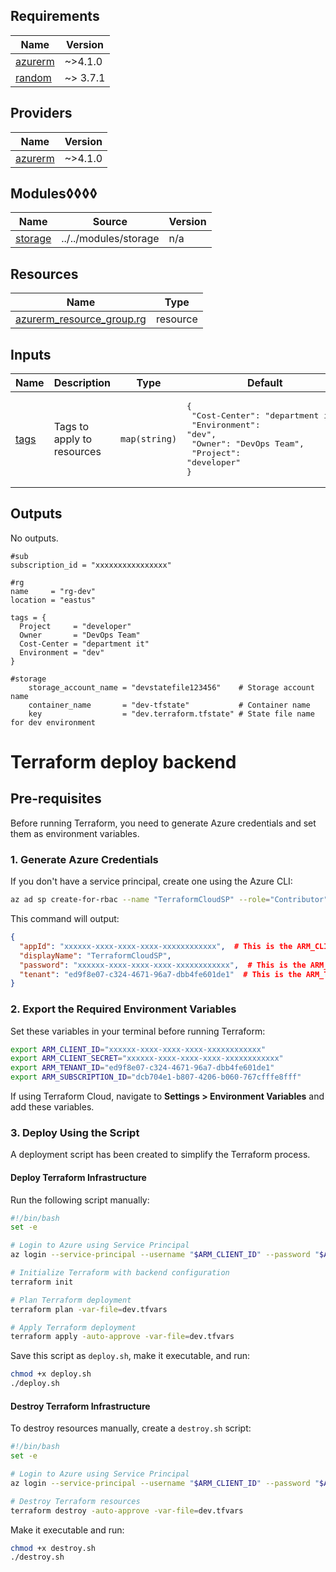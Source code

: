 <!-- BEGIN_TF_DOCS -->
## Requirements

| Name | Version |
|------|---------|
| <a name="requirement_azurerm"></a> [azurerm](#requirement\_azurerm) | ~>4.1.0 |
| <a name="requirement_random"></a> [random](#requirement\_random) | ~> 3.7.1 |

## Providers

| Name | Version |
|------|---------|
| <a name="provider_azurerm"></a> [azurerm](#provider\_azurerm) | ~>4.1.0 |

## Modules◊◊◊◊

| Name | Source | Version |
|------|--------|---------|
| <a name="module_storage"></a> [storage](#module\_storage) | ../../modules/storage | n/a |

## Resources

| Name | Type |
|------|------|
| [azurerm_resource_group.rg](https://registry.terraform.io/providers/hashicorp/azurerm/latest/docs/resources/resource_group) | resource |

## Inputs

| Name | Description | Type | Default | Required |
|------|-------------|------|---------|:--------:|
| <a name="input_tags"></a> [tags](#input\_tags) | Tags to apply to resources | `map(string)` | <pre>{<br/>  "Cost-Center": "department it",<br/>  "Environment": "dev",<br/>  "Owner": "DevOps Team",<br/>  "Project": "developer"<br/>}</pre> | no |

## Outputs

No outputs.

````hcl
#sub
subscription_id = "xxxxxxxxxxxxxxxx"

#rg
name     = "rg-dev"
location = "eastus"

tags = {
  Project     = "developer"
  Owner       = "DevOps Team"
  Cost-Center = "department it"
  Environment = "dev"
}

#storage
    storage_account_name = "devstatefile123456"    # Storage account name
    container_name       = "dev-tfstate"           # Container name
    key                  = "dev.terraform.tfstate" # State file name for dev environment

````

# Terraform deploy backend

## Pre-requisites

Before running Terraform, you need to generate Azure credentials and set them as environment variables.

### 1. Generate Azure Credentials

If you don't have a service principal, create one using the Azure CLI:

```bash
az ad sp create-for-rbac --name "TerraformCloudSP" --role="Contributor" --scopes="/subscriptions/YOUR_SUBSCRIPTION_ID"
```

This command will output:

```json
{
  "appId": "xxxxxx-xxxx-xxxx-xxxx-xxxxxxxxxxxx",  # This is the ARM_CLIENT_ID
  "displayName": "TerraformCloudSP",
  "password": "xxxxxx-xxxx-xxxx-xxxx-xxxxxxxxxxxx",  # This is the ARM_CLIENT_SECRET
  "tenant": "ed9f8e07-c324-4671-96a7-dbb4fe601de1"  # This is the ARM_TENANT_ID
}
```

### 2. Export the Required Environment Variables

Set these variables in your terminal before running Terraform:

```bash
export ARM_CLIENT_ID="xxxxxx-xxxx-xxxx-xxxx-xxxxxxxxxxxx"
export ARM_CLIENT_SECRET="xxxxxx-xxxx-xxxx-xxxx-xxxxxxxxxxxx"
export ARM_TENANT_ID="ed9f8e07-c324-4671-96a7-dbb4fe601de1"
export ARM_SUBSCRIPTION_ID="dcb704e1-b807-4206-b060-767cfffe8fff"
```

If using Terraform Cloud, navigate to **Settings > Environment Variables** and add these variables.

### 3. Deploy Using the Script

A deployment script has been created to simplify the Terraform process.

#### **Deploy Terraform Infrastructure**
Run the following script manually:

```bash
#!/bin/bash
set -e

# Login to Azure using Service Principal
az login --service-principal --username "$ARM_CLIENT_ID" --password "$ARM_CLIENT_SECRET" --tenant "$ARM_TENANT_ID"

# Initialize Terraform with backend configuration
terraform init 

# Plan Terraform deployment
terraform plan -var-file=dev.tfvars

# Apply Terraform deployment
terraform apply -auto-approve -var-file=dev.tfvars
```

Save this script as `deploy.sh`, make it executable, and run:

```bash
chmod +x deploy.sh
./deploy.sh
```

#### **Destroy Terraform Infrastructure**
To destroy resources manually, create a `destroy.sh` script:

```bash
#!/bin/bash
set -e

# Login to Azure using Service Principal
az login --service-principal --username "$ARM_CLIENT_ID" --password "$ARM_CLIENT_SECRET" --tenant "$ARM_TENANT_ID"

# Destroy Terraform resources
terraform destroy -auto-approve -var-file=dev.tfvars
```

Make it executable and run:

```bash
chmod +x destroy.sh
./destroy.sh
```
<!-- END_TF_DOCS -->